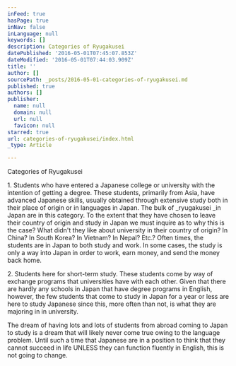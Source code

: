 ```yaml
---
inFeed: true
hasPage: true
inNav: false
inLanguage: null
keywords: []
description: Categories of Ryugakusei
datePublished: '2016-05-01T07:45:07.853Z'
dateModified: '2016-05-01T07:44:03.909Z'
title: ''
author: []
sourcePath: _posts/2016-05-01-categories-of-ryugakusei.md
published: true
authors: []
publisher:
  name: null
  domain: null
  url: null
  favicon: null
starred: true
url: categories-of-ryugakusei/index.html
_type: Article

---
```

Categories of Ryugakusei

1\. Students who have entered a Japanese college or university with the intention of getting a degree. These students, primarily from Asia, have advanced Japanese skills, usually obtained through extensive study both in their place of origin or in languages in Japan. The bulk of _ryugakusei _in Japan are in this category. To the extent that they have chosen to leave their country of origin and study in Japan we must inquire as to why this is the case? What didn't they like about university in their country of origin? In China? In South Korea? In Vietnam? In Nepal? Etc.? Often times, the students are in Japan to both study and work. In some cases, the study is only a way into Japan in order to work, earn money, and send the money back home.

2\. Students here for short-term study. These students come by way of exchange programs that universities have with each other. Given that there are hardly any schools in Japan that have degree programs in English, however, the few students that come to study in Japan for a year or less are here to study Japanese since this, more often than not, is what they are majoring in in university.

The dream of having lots and lots of students from abroad coming to Japan to study is a dream that will likely never come true owing to the language problem. Until such a time that Japanese are in a position to think that they cannot succeed in life UNLESS they can function fluently in English, this is not going to change.